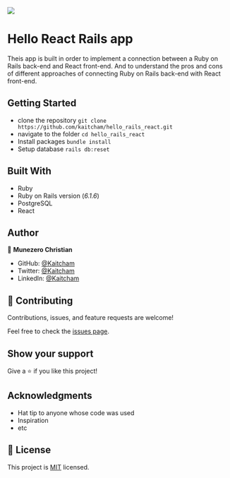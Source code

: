 ![](https://img.shields.io/badge/Microverse-blueviolet)

# Hello React Rails app
Theis app is built in order to implement a connection between a Ruby on Rails back-end and React front-end. And to understand the pros and cons of different approaches of connecting Ruby on Rails back-end with React front-end.

## Getting Started
- clone the repository
`git clone https://github.com/kaitcham/hello_rails_react.git`
- navigate to the folder
`cd hello_rails_react`
- Install packages
`bundle install`
- Setup database
`rails db:reset`


## Built With

- Ruby
- Ruby on Rails version (_6.1.6_)
- PostgreSQL
- React

## Author

:bust_in_silhouette: **Munezero Christian**

- GitHub: [@Kaitcham](https://github.com/kaitcham)
- Twitter: [@Kaitcham](https://twitter.com/kaitcham)
- LinkedIn: [@Kaitcham](https://www.linkedin.com/in/kaitcham/)


## :handshake: Contributing

Contributions, issues, and feature requests are welcome!

Feel free to check the [issues page](https://github.com/selma-belhadj/hello-react-rails/issues).

## Show your support

Give a :star:️ if you like this project!

## Acknowledgments

- Hat tip to anyone whose code was used
- Inspiration
- etc

## :memo: License

This project is [MIT](./MIT.md) licensed.